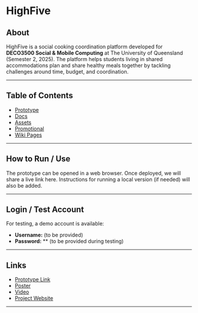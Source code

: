 # HighFive

## About

HighFive is a social cooking coordination platform developed for **DECO3500 Social & Mobile Computing** at The University of Queensland (Semester 2, 2025). The platform helps students living in shared accommodations plan and share healthy meals together by tackling challenges around time, budget, and coordination.

---

## Table of Contents

- [Prototype](#prototype)
- [Docs](#docs)
- [Assets](#assets)
- [Promotional](#promotional)
- [Wiki Pages](#wiki-pages)

---

## How to Run / Use

The prototype can be opened in a web browser. Once deployed, we will share a live link here. Instructions for running a local version (if needed) will also be added.

---

## Login / Test Account

For testing, a demo account is available:

- **Username:** (to be provided)
- **Password:** \*\* (to be provided during testing)

---

## Links

- [Prototype Link](#)
- [Poster](#)
- [Video](#)
- [Project Website](#)

---

